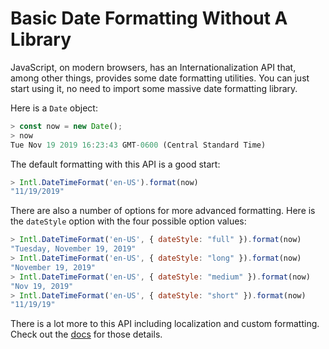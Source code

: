 # Basic Date Formatting Without A Library

JavaScript, on modern browsers, has an Internationalization API that, among
other things, provides some date formatting utilities. You can just start using
it, no need to import some massive date formatting library.

Here is a `Date` object:

```javascript
> const now = new Date();
> now
Tue Nov 19 2019 16:23:43 GMT-0600 (Central Standard Time)
```

The default formatting with this API is a good start:

```javascript
> Intl.DateTimeFormat('en-US').format(now)
"11/19/2019"
```

There are also a number of options for more advanced formatting. Here is the
`dateStyle` option with the four possible option values:

```javascript
> Intl.DateTimeFormat('en-US', { dateStyle: "full" }).format(now)
"Tuesday, November 19, 2019"
> Intl.DateTimeFormat('en-US', { dateStyle: "long" }).format(now)
"November 19, 2019"
> Intl.DateTimeFormat('en-US', { dateStyle: "medium" }).format(now)
"Nov 19, 2019"
> Intl.DateTimeFormat('en-US', { dateStyle: "short" }).format(now)
"11/19/19"
```

There is a lot more to this API including localization and custom formatting.
Check out the
[docs](https://developer.mozilla.org/en-US/docs/Web/JavaScript/Reference/Global_Objects/DateTimeFormat)
for those details.

